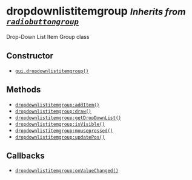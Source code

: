 dropdownlistitemgroup <small>_Inherits from [`radiobuttongroup`](api/radiobuttongroup)_</small>
=====================

Drop-Down List Item Group class

Constructor
-----------

* [`gui.dropdownlistitemgroup()`](api/gui.dropdownlistitemgroup)

Methods
-------

* [`dropdownlistitemgroup:addItem()`](api/dropdownlistitemgroup.addItem)
* [`dropdownlistitemgroup:draw()`](api/dropdownlistitemgroup.draw)
* [`dropdownlistitemgroup:getDropDownList()`](api/dropdownlistitemgroup.getDropDownList)
* [`dropdownlistitemgroup:isVisible()`](api/dropdownlistitemgroup.isVisible)
* [`dropdownlistitemgroup:mousepressed()`](api/dropdownlistitemgroup.mousepressed)
* [`dropdownlistitemgroup:updatePos()`](api/dropdownlistitemgroup.updatePos)

Callbacks
---------

* [`dropdownlistitemgroup:onValueChanged()`](api/dropdownlistitemgroup.onValueChanged)
